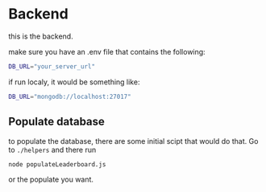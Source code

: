 # Backend
this is the backend.

make sure you have an .env file that contains the following:
```bash
DB_URL="your_server_url"
```

if run localy, it would be something like:
```bash
DB_URL="mongodb://localhost:27017"
```

## Populate database
to populate the database, there are some initial scipt that would do that. Go to `./helpers` and there run
```bash
node populateLeaderboard.js
```
or the populate you want.
